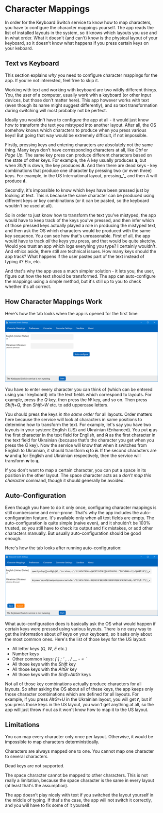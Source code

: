 # Character Mappings

In order for the Keyboard Switch service to know how to map characters, you have to configure the character mappings yourself. The app reads the list of installed layouts in the system, so it knows which layouts you use and in what order. What it doesn't \(and can't\) know is the physical layout of your keyboard, so it doesn't know what happens if you press certain keys on your keboard.

## Text vs Keyboard

This section explains _why_ you need to configure character mappings for the app. If you're not interested, feel free to skip it.

Working with text and working with keyboard are two wildly different things. You, the user of a computer, usually work with a keyboard \(or other input devices, but those don't matter here\). This app however works with text \(even though its name might suggest differently\), and so text transformation during switching will most probably not be perfect.

Ideally you wouldn't have to configure the app at all - it would just know how to transform the text you mistyped into another layout. After all, the OS somehow knows which characters to produce when you press various keys! But going that way would be extremely difficult, if not impossible.

Firstly, pressing keys and entering characters are absolutely not the same thing. Many keys don't have corresponding characters at all, like _Ctrl_ or _Page Up_. The same key press can produce different characters based on the state of other keys. For example, the _A_ key usually produces **a**, but when _Shift_ is down, the key produces **A**. And then there are dead keys - key combinations that produce one character by pressing two \(or even three\) keys. For example, in the US International layout, pressing_'_ and then _A_ will produce **á**.

Secondly, it's impossible to know which keys have been pressed just by looking at text. This is because the same character can be produced using different keys or key combinations \(or it can be pasted, so the keyboard wouldn't be used at all\).

So in order to just know how to transform the text you've mistyped, the app would have to keep track of the keys you've pressed, and then infer which of those pressed keys actually played a role in producing the mistyped text, and then ask the OS which characters would be produced with the same key sequence. You can see how that's unreasonable. First of all, the app would have to track _all_ the keys you press, and that would be quite sketchy. Would you trust an app which logs everyhing you type? I certainly wouldn't. And ethics aside, there still are technical issues. How many keys should the app track? What happens if the user pastes part of the text instead of typing it? Etc, etc.

And that's why the app uses a much simpler solution - it lets you, the user, figure out how the text should be transformed. The app can auto-configure the mappings using a simple method, but it's still up to you to check whether it's all correct.

## How Character Mappings Work

Here's how the tab looks when the app is opened for the first time:

![](../.gitbook/assets/v3.0-screen-char-mappings-empty.png)

You have to enter every character you can think of \(which can be entered using your keyboard\) into the text fields which correspond to layouts. For example, press the _Q_ key, then press the _W_ key, and so on. Then press _Shift+Q_, then _Shift+W_ etc. to add uppercase letters.

You should press the keys _in the same order_ for all layouts. Order matters here because the service will look at characters in same positions to determine how to transform the text. For example, let's say you have two layouts in your system: English \(US\) and Ukrainian \(Enhanced\). You put **q** as the first character in the text field for English, and **й** as the first character in the text field for Ukrainian \(because that's the character you get when you press the _Q_ key\). Now the service will know that when it switches from English to Ukrainian, it should transform **q** to **й**. If the second characters are **w** and **ц** for English and Ukrainian respectively, then the service will transform **w** to **ц**.

If you don't want to map a certain character, you can put a space in its position in the other layout. The space character acts as a _don't map this character_ command, though it should generally be avoided.

## Auto-Configuration

Even though you have to do it only once, configuring character mappings is still cumbersome and error-prone. That's why the app includes the auto-configuration feature. It's available only when all text fields are empty. The auto-configuration is quite simple \(naive even\), and it shouldn't be 100% trusted, so you still have to check its output and fix mistakes, or add other characters manually. But usually auto-configuration should be good enough.

Here's how the tab looks after running auto-configuration:

![](../.gitbook/assets/v3.0-screen-auto-configuration.png)

What auto-configuration does is basically ask the OS what would happen if certain keys were pressed using various layouts. There is no easy way to get the information about _all_ keys on your keyboard, so it asks only about the most common ones. Here's the list of those keys for the US layout:

* All letter keys \(_Q_, _W_, _E_ etc.\)
* Number keys
* Other common keys: _\[_ _\]_ _;_ _'_ _,_ _._ _/_ _\_ _-_ _=_ _\`_
* All those keys with the _Shift_ key
* All those keys with the _AltGr_ key
* All those keys with the _Shift+AltGr_ keys

Not all of those key combinations actually produce characters for all layouts. So after asking the OS about all of these keys, the app keeps only those character combinations which are defined for all layouts. For example, if you press _AltGr+U_ in the Ukrainian layout, you will get **ґ**, but if you press those keys in the US layout, you won't get anything at all, so the app will just throw **ґ** out as it won't know how to map it to the US layout.

## Limitations

You can map every character only once per layout. Otherwise, it would be impossible to map characters deterministically.

Characters are always mapped one to one. You cannot map one character to several characters.

Dead keys are not supported.

The space character cannot be mapped to other characters. This is not really a limitation, because the space character is the same in every layout \(at least that's the assumption\).

The app doesn't play nicely with text if you switched the layout yourself in the middle of typing. If that's the case, the app will not switch it correctly, and you will have to fix some of it yourself.

